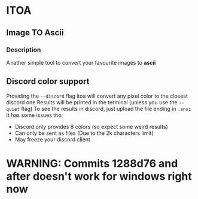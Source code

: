 # ITOA

## Image TO Ascii

### Description

A rather simple tool to convert your favourite images to **ascii**

## Discord color support

Providing the `--discord` flag itoa will convert any pixel color to the closest discord one
Results will be printed in the terminal (unless you use the `--quiet` flag)
To see the results in discord, just upload the file ending in `.ansi`
<br>
It has some issues tho:
 - Discord only provides 8 colors (so expect some weird results)
 - Can only be sent as files (Due to the 2k characters limit)
 - May freeze your discord client

# WARNING: Commits 1288d76 and after doesn't work for windows right now

